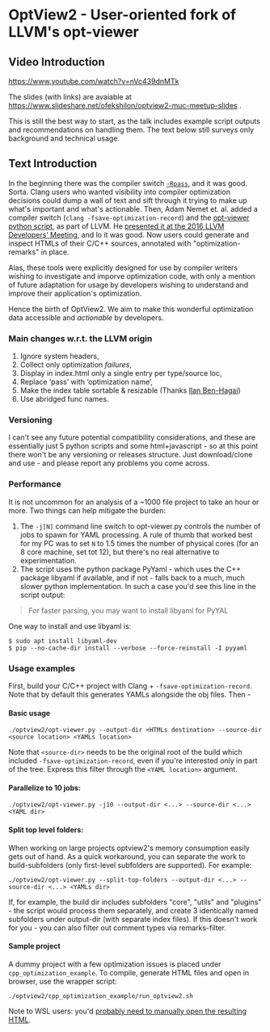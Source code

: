 # OptView2 - User-oriented fork of LLVM's opt-viewer

## Video Introduction 
https://www.youtube.com/watch?v=nVc439dnMTk

The slides (with links) are avaiable at https://www.slideshare.net/ofekshilon/optview2-muc-meetup-slides .

This is still the best way to start, as the talk includes example script outputs and recommendations on handling them. The text below still surveys only background and technical usage.

## Text Introduction

In the beginning there was the compiler switch [`-Rpass`](https://clang.llvm.org/docs/UsersManual.html#options-to-emit-optimization-reports), and it was good. Sorta. Clang users who wanted visibility into compiler optimization decisions could dump a wall of text and sift through it trying to make up what's important and what's actionable.
Then, Adam Nemet et. al. added a compiler switch (`clang -fsave-optimization-record`) and the [opt-viewer python script](https://github.com/llvm/llvm-project/tree/main/llvm/tools/opt-viewer), as part of LLVM. He [presented it at the 2016 LLVM Developers’ Meeting](https://www.youtube.com/watch?v=qq0q1hfzidg), and lo it was good. Now users could generate and inspect HTMLs of their C/C++ sources, annotated with "optimization-remarks" in place. 

Alas, these tools were explicitly designed for use by compiler writers wishing to investigate and imporve optimization code, with only a mention of future adaptation for usage by developers wishing to understand and improve their application's optimization.

Hence the birth of OptView2. We aim to make this wonderful optimization data accessible and _actionable_ by developers.

### Main changes w.r.t. the LLVM origin
1) Ignore system headers,
2) Collect only optimization _failures_, 
3) Display in index.html only a single entry per type/source loc,
4) Replace ‘pass’ with ‘optimization name’,
5) Make the index table sortable & resizable (Thanks [Ilan Ben-Hagai](https://github.com/supox))
6) Use abridged func names.

### Versioning
I can't see any future potential compatibility considerations, and these are essentially just 5 python scripts and some html+javascript - so at this point there won't be any versioning or releases structure. Just download/clone and use - and please report any problems you come across.

### Performance
It is not uncommon for an analysis of a ~1000 file project to take an hour or more. Two things can help mitigate the burden:
 1) The `-j[N]` command line switch to opt-viewer.py controls the number of jobs to spawn for YAML processing. A rule of thumb that worked best for my PC was to set `N` to 1.5 times the number of physical cores (for an 8 core machine, set tot 12), but there's no real alternative to experimentation.
 2) The script uses the python package PyYaml - which uses the C++ package libyaml if available, and if not - falls back to a much, much slower python implementation. In such a case you'd see this line in the script output:
> For faster parsing, you may want to install libyaml for PyYAL

  One way to install and use libyaml is:
  ```
  $ sudo apt install libyaml-dev
  $ pip --no-cache-dir install --verbose --force-reinstall -I pyyaml
  ```

### Usage examples
First, build your C/C++ project with Clang + `-fsave-optimization-record`. Note that by default this generates YAMLs alongside the obj files. Then -

#### Basic usage
```
./optview2/opt-viewer.py --output-dir <HTMLs destination> --source-dir <source location> <YAMLs location>
```
Note that `<source-dir>` needs to be the original root of the build which included `-fsave-optimization-record`, even if you're interested only in part of the tree. Express this filter through the `<YAML location>` argument. 
#### Parallelize to 10 jobs:
```
./optview2/opt-viewer.py -j10 --output-dir <...> --source-dir <...> <YAML dir>
```

#### Split top level folders:
When working on large projects optview2's memory consumption easily gets out of hand. As a quick workaround, you can separate the work to build-subfolders (only first-level subfolders are supported).  For example:
```
./optview2/opt-viewer.py --split-top-folders --output-dir <...> --source-dir <...> <YAMLs dir>
```
If, for example, the build dir includes subfolders "core", "utils" and "plugins" - the script would process them separately, and create 3 identically named subfolders under output-dir (with separate index files).
If this doesn't work for you - you can also filter out comment types via remarks-filter.
#### Sample project
A dummy project with a few optimization issues is placed under `cpp_optimization_example`. To compile, generate HTML files and open in browser, use the wrapper script:
```
./optview2/cpp_optimization_example/run_optview2.sh
```
Note to WSL users: you'd [probably need to manually open the resulting HTML](https://github.com/OfekShilon/optview2/issues/11).
